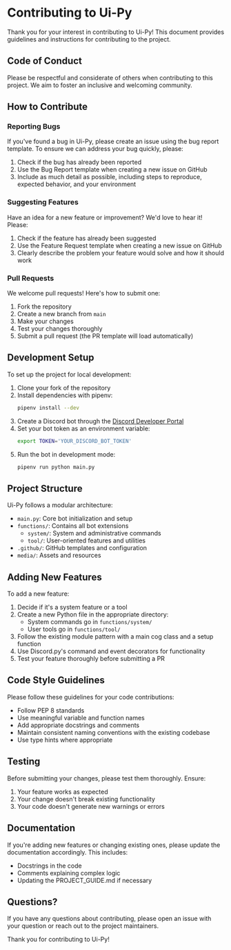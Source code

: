 # Contributing to Ui-Py

Thank you for your interest in contributing to Ui-Py! This document provides guidelines and instructions for contributing to the project.

## Code of Conduct

Please be respectful and considerate of others when contributing to this project. We aim to foster an inclusive and welcoming community.

## How to Contribute

### Reporting Bugs

If you've found a bug in Ui-Py, please create an issue using the bug report template. To ensure we can address your bug quickly, please:

1. Check if the bug has already been reported
2. Use the Bug Report template when creating a new issue on GitHub
3. Include as much detail as possible, including steps to reproduce, expected behavior, and your environment

### Suggesting Features

Have an idea for a new feature or improvement? We'd love to hear it! Please:

1. Check if the feature has already been suggested
2. Use the Feature Request template when creating a new issue on GitHub
3. Clearly describe the problem your feature would solve and how it should work

### Pull Requests

We welcome pull requests! Here's how to submit one:

1. Fork the repository
2. Create a new branch from `main`
3. Make your changes
4. Test your changes thoroughly
5. Submit a pull request (the PR template will load automatically)

## Development Setup

To set up the project for local development:

1. Clone your fork of the repository
2. Install dependencies with pipenv:
   ```bash
   pipenv install --dev
   ```
3. Create a Discord bot through the [Discord Developer Portal](https://discord.com/developers/applications)
4. Set your bot token as an environment variable:
   ```bash
   export TOKEN='YOUR_DISCORD_BOT_TOKEN'
   ```
5. Run the bot in development mode:
   ```bash
   pipenv run python main.py
   ```

## Project Structure

Ui-Py follows a modular architecture:

- `main.py`: Core bot initialization and setup
- `functions/`: Contains all bot extensions
  - `system/`: System and administrative commands
  - `tool/`: User-oriented features and utilities
- `.github/`: GitHub templates and configuration
- `media/`: Assets and resources

## Adding New Features

To add a new feature:

1. Decide if it's a system feature or a tool
2. Create a new Python file in the appropriate directory:
   - System commands go in `functions/system/`
   - User tools go in `functions/tool/`
3. Follow the existing module pattern with a main cog class and a setup function
4. Use Discord.py's command and event decorators for functionality
5. Test your feature thoroughly before submitting a PR

## Code Style Guidelines

Please follow these guidelines for your code contributions:

- Follow PEP 8 standards
- Use meaningful variable and function names
- Add appropriate docstrings and comments
- Maintain consistent naming conventions with the existing codebase
- Use type hints where appropriate

## Testing

Before submitting your changes, please test them thoroughly. Ensure:

1. Your feature works as expected
2. Your change doesn't break existing functionality
3. Your code doesn't generate new warnings or errors

## Documentation

If you're adding new features or changing existing ones, please update the documentation accordingly. This includes:

- Docstrings in the code
- Comments explaining complex logic
- Updating the PROJECT_GUIDE.md if necessary

## Questions?

If you have any questions about contributing, please open an issue with your question or reach out to the project maintainers.

Thank you for contributing to Ui-Py!